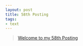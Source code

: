 ```yaml
---
layout: post
title: 58th Posting
tags: 
- text
---
```


> [Welcome to my 58th Posting](https://janghan-kor.tistory.com/333)
